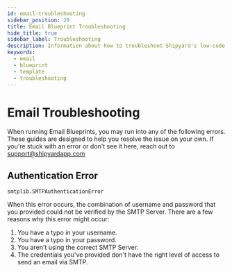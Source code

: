 ```yaml
---
id: email-troubleshooting
sidebar_position: 20
title: Email Blueprint Troubleshooting
hide_title: true
sidebar_label: Troubleshooting
description: Information about how to troubleshoot Shipyard's low-code Email templates.
keywords:
  - email
  - blueprint
  - template
  - troubleshooting
---
```


# Email Troubleshooting

When running Email Blueprints, you may run into any of the following errors. These guides are designed to help you resolve the issue on your own. If you're stuck with an error or don't see it here, reach out to [support@shipyardapp.com](mailto:support@shipyardapp.com)

## Authentication Error

`smtplib.SMTPAuthenticationError`

 When this error occurs, the combination of username and password that you provided could not be verified by the SMTP Server. There are a few reasons why this error might occur:
1. You have a typo in your username.
2. You have a typo in your password.
3. You aren't using the correct SMTP Server.
4. The credentials you've provided don't have the right level of access to send an email via SMTP.